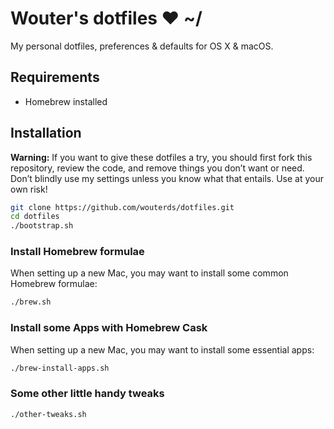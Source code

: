 # Wouter's dotfiles ❤ ~/

My personal dotfiles, preferences & defaults for OS X & macOS.

## Requirements

- Homebrew installed

## Installation

**Warning:** If you want to give these dotfiles a try, you should first fork this repository, review the code, and remove things you don’t want or need. Don’t blindly use my settings unless you know what that entails. Use at your own risk!

```bash
git clone https://github.com/wouterds/dotfiles.git
cd dotfiles
./bootstrap.sh
```


### Install Homebrew formulae

When setting up a new Mac, you may want to install some common Homebrew formulae:

```bash
./brew.sh
```

### Install some Apps with Homebrew Cask

When setting up a new Mac, you may want to install some essential apps:

```bash
./brew-install-apps.sh
```

### Some other little handy tweaks

```bash
./other-tweaks.sh
```
